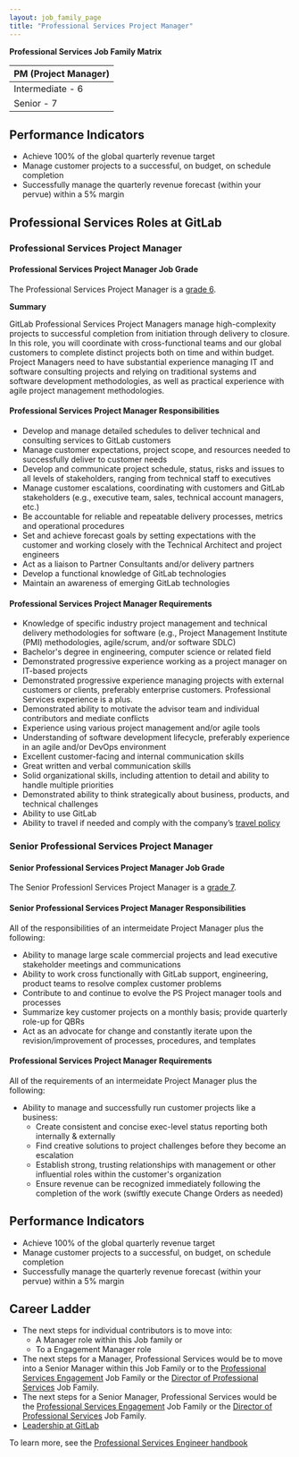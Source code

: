 ```yaml
---
layout: job_family_page
title: "Professional Services Project Manager"
---
```


**Professional Services Job Family Matrix**

| PM (Project Manager) |
| -- |
| Intermediate - 6 |
| Senior - 7 |

## **Performance Indicators**

- Achieve 100% of the global quarterly revenue target
- Manage customer projects to a successful, on budget, on schedule completion
- Successfully manage the quarterly revenue forecast (within your pervue) within a 5% margin

## **Professional Services Roles at GitLab**

### **Professional Services Project Manager**


#### Professional Services Project Manager Job Grade

The Professional Services Project Manager is a [grade 6](https://about.gitlab.com/handbook/total-rewards/compensation/compensation-calculator/#gitlab-job-grades).


**Summary**

GitLab Professional Services Project Managers manage high-complexity projects to successful completion from initiation through delivery to closure. In this role, you will coordinate with cross-functional teams and our global customers to complete distinct projects both on time and within budget. Project Managers need to have substantial experience managing IT and software consulting projects and relying on traditional systems and software development methodologies, as well as practical experience with agile project management methodologies.

#### **Professional Services Project Manager Responsibilities**

- Develop and manage detailed schedules to deliver technical and consulting services to GitLab customers
- Manage customer expectations, project scope, and resources needed to successfully deliver to customer needs
- Develop and communicate project schedule, status, risks and issues to all levels of stakeholders, ranging from technical staff to executives
- Manage customer escalations, coordinating with customers and GitLab stakeholders (e.g., executive team, sales, technical account managers, etc.)
- Be accountable for reliable and repeatable delivery processes, metrics and operational procedures
- Set and achieve forecast goals by setting expectations with the customer and working closely with the Technical Architect and project engineers
- Act as a liaison to Partner Consultants and/or delivery partners
- Develop a functional knowledge of GitLab technologies
- Maintain an awareness of emerging GitLab technologies


#### **Professional Services Project Manager Requirements**

- Knowledge of specific industry project management and technical delivery methodologies for software (e.g., Project Management Institute (PMI) methodologies, agile/scrum, and/or software SDLC)
- Bachelor's degree in engineering, computer science or related field
- Demonstrated progressive experience working as a project manager on IT-based projects
- Demonstrated progressive experience managing projects with external customers or clients, preferably enterprise customers. Professional Services experience is a plus.
- Demonstrated ability to motivate the advisor team and individual contributors and mediate conflicts
- Experience using various project management and/or agile tools
- Understanding of software development lifecycle, preferably experience in an agile and/or DevOps environment
- Excellent customer-facing and internal communication skills
- Great written and verbal communication skills
- Solid organizational skills, including attention to detail and ability to handle multiple priorities
- Demonstrated ability to think strategically about business, products, and technical challenges
- Ability to use GitLab
- Ability to travel if needed and comply with the company’s [travel policy](https://about.gitlab.com/handbook/travel/)


### **Senior Professional Services Project Manager**


#### **Senior Professional Services Project Manager Job Grade**

The Senior Professionl Services Project Manager is a [grade 7](https://about.gitlab.com/handbook/total-rewards/compensation/compensation-calculator/#gitlab-job-grades).


#### **Senior Professional Services Project Manager Responsibilities**

All of the responsibilities of an intermeidate Project Manager plus the following:
- Ability to manage large scale commercial projects and lead executive stakeholder meetings and communications
- Ability to work cross functionally with GitLab support, engineering, product teams to resolve complex customer problems
- Contribute to and continue to evolve the PS Project manager tools and processes
- Summarize key customer projects on a monthly basis; provide quarterly role-up for QBRs
- Act as an advocate for change and constantly iterate upon the revision/improvement of processes, procedures, and templates

#### **Professional Services Project Manager Requirements**

All of the requirements of an intermeidate Project Manager plus the following:
- Ability to manage and successfully run customer projects like a business:
   - Create consistent and concise exec-level status reporting both internally & externally
   - Find creative solutions to project challenges before they become an escalation
   - Establish strong, trusting relationships with management or other influential roles within the customer's organization
   - Ensure revenue can be recognized immediately following the completion of the work (swiftly execute Change Orders as needed)

## **Performance Indicators**

- Achieve 100% of the global quarterly revenue target
- Manage customer projects to a successful, on budget, on schedule completion
- Successfully manage the quarterly revenue forecast (within your pervue) within a 5% margin

## **Career Ladder**

- The next steps for individual contributors is to move into:
    - A Manager role within this Job family or
    - To a Engagement Manager role
- The next steps for a Manager, Professional Services would be to move into a Senior Manager within this Job Family or to the [Professional Services Engagement](https://about.gitlab.com/job-families/sales/job-professional-services-engagement-manager/) Job Family or the [Director of Professional Services](https://about.gitlab.com/job-families/sales/director-of-professional-services) Job Family.
- The next steps for a Senior Manager, Professional Services would be the [Professional Services Engagement](https://about.gitlab.com/job-families/sales/job-professional-services-engagement-manager/) Job Family or the [Director of Professional Services](https://about.gitlab.com/job-families/sales/director-of-professional-services) Job Family.
- [Leadership at GitLab](https://about.gitlab.com/company/team/structure/#director-group)

To learn more, see the [Professional Services Engineer handbook](https://about.gitlab.com/handbook/customer-success/professional-services-engineering)

